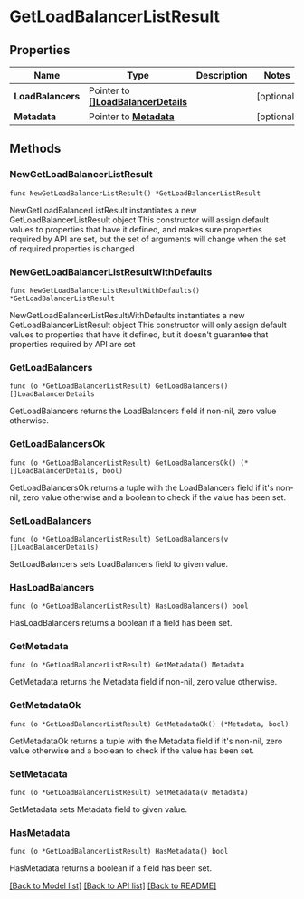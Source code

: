 # GetLoadBalancerListResult

## Properties

Name | Type | Description | Notes
------------ | ------------- | ------------- | -------------
**LoadBalancers** | Pointer to [**[]LoadBalancerDetails**](LoadBalancerDetails.md) |  | [optional] 
**Metadata** | Pointer to [**Metadata**](Metadata.md) |  | [optional] 

## Methods

### NewGetLoadBalancerListResult

`func NewGetLoadBalancerListResult() *GetLoadBalancerListResult`

NewGetLoadBalancerListResult instantiates a new GetLoadBalancerListResult object
This constructor will assign default values to properties that have it defined,
and makes sure properties required by API are set, but the set of arguments
will change when the set of required properties is changed

### NewGetLoadBalancerListResultWithDefaults

`func NewGetLoadBalancerListResultWithDefaults() *GetLoadBalancerListResult`

NewGetLoadBalancerListResultWithDefaults instantiates a new GetLoadBalancerListResult object
This constructor will only assign default values to properties that have it defined,
but it doesn't guarantee that properties required by API are set

### GetLoadBalancers

`func (o *GetLoadBalancerListResult) GetLoadBalancers() []LoadBalancerDetails`

GetLoadBalancers returns the LoadBalancers field if non-nil, zero value otherwise.

### GetLoadBalancersOk

`func (o *GetLoadBalancerListResult) GetLoadBalancersOk() (*[]LoadBalancerDetails, bool)`

GetLoadBalancersOk returns a tuple with the LoadBalancers field if it's non-nil, zero value otherwise
and a boolean to check if the value has been set.

### SetLoadBalancers

`func (o *GetLoadBalancerListResult) SetLoadBalancers(v []LoadBalancerDetails)`

SetLoadBalancers sets LoadBalancers field to given value.

### HasLoadBalancers

`func (o *GetLoadBalancerListResult) HasLoadBalancers() bool`

HasLoadBalancers returns a boolean if a field has been set.

### GetMetadata

`func (o *GetLoadBalancerListResult) GetMetadata() Metadata`

GetMetadata returns the Metadata field if non-nil, zero value otherwise.

### GetMetadataOk

`func (o *GetLoadBalancerListResult) GetMetadataOk() (*Metadata, bool)`

GetMetadataOk returns a tuple with the Metadata field if it's non-nil, zero value otherwise
and a boolean to check if the value has been set.

### SetMetadata

`func (o *GetLoadBalancerListResult) SetMetadata(v Metadata)`

SetMetadata sets Metadata field to given value.

### HasMetadata

`func (o *GetLoadBalancerListResult) HasMetadata() bool`

HasMetadata returns a boolean if a field has been set.


[[Back to Model list]](../README.md#documentation-for-models) [[Back to API list]](../README.md#documentation-for-api-endpoints) [[Back to README]](../README.md)


